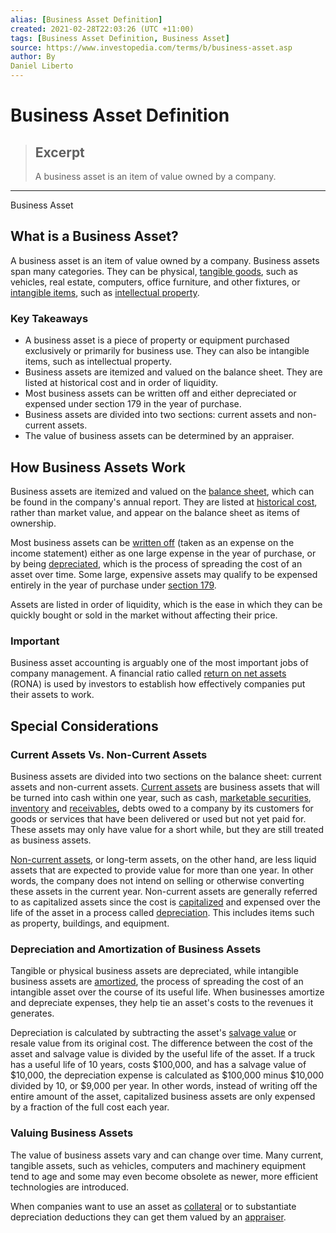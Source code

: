 ```yaml
---
alias: [Business Asset Definition]
created: 2021-02-28T22:03:26 (UTC +11:00)
tags: [Business Asset Definition, Business Asset]
source: https://www.investopedia.com/terms/b/business-asset.asp
author: By
Daniel Liberto
---
```


# Business Asset Definition

> ## Excerpt
> A business asset is an item of value owned by a company.

---

Business Asset
## What is a Business Asset?

A business asset is an item of value owned by a company. Business assets span many categories. They can be physical, [tangible goods](https://www.investopedia.com/terms/t/tangibleasset.asp), such as vehicles, real estate, computers, office furniture, and other fixtures, or [intangible items](https://www.investopedia.com/terms/i/intangibleasset.asp), such as [intellectual property](https://www.investopedia.com/terms/i/intellectualproperty.asp).

### Key Takeaways

-   A business asset is a piece of property or equipment purchased exclusively or primarily for business use. They can also be intangible items, such as intellectual property.
-   Business assets are itemized and valued on the balance sheet. They are listed at historical cost and in order of liquidity.
-   Most business assets can be written off and either depreciated or expensed under section 179 in the year of purchase.
-   Business assets are divided into two sections: current assets and non-current assets.
-   The value of business assets can be determined by an appraiser.

## How Business Assets Work

Business assets are itemized and valued on the [balance sheet](https://www.investopedia.com/terms/b/balancesheet.asp), which can be found in the company's annual report. They are listed at [historical cost](https://www.investopedia.com/terms/h/historical-cost.asp), rather than market value, and appear on the balance sheet as items of ownership.

Most business assets can be [written off](https://www.investopedia.com/terms/w/write-off.asp) (taken as an expense on the income statement) either as one large expense in the year of purchase, or by being [depreciated](https://www.investopedia.com/terms/d/depreciation.asp), which is the process of spreading the cost of an asset over time. Some large, expensive assets may qualify to be expensed entirely in the year of purchase under [section 179](https://www.investopedia.com/terms/s/section-179.asp).

Assets are listed in order of liquidity, which is the ease in which they can be quickly bought or sold in the market without affecting their price.

### Important

Business asset accounting is arguably one of the most important jobs of company management. A financial ratio called [return on net assets](https://www.investopedia.com/terms/r/rona.asp) (RONA) is used by investors to establish how effectively companies put their assets to work.

## Special Considerations

### Current Assets Vs. Non-Current Assets

Business assets are divided into two sections on the balance sheet: current assets and non-current assets. [Current assets](https://www.investopedia.com/terms/c/currentassets.asp) are business assets that will be turned into cash within one year, such as cash, [marketable securities](https://www.investopedia.com/terms/m/marketablesecurities.asp), [inventory](https://www.investopedia.com/terms/i/inventory.asp) and [receivables](https://www.investopedia.com/terms/r/receivables.asp)**,** debts owed to a company by its customers for goods or services that have been delivered or used but not yet paid for. These assets may only have value for a short while, but they are still treated as business assets.

[Non-current assets](https://www.investopedia.com/terms/n/noncurrent-assets.asp), or long-term assets, on the other hand, are less liquid assets that are expected to provide value for more than one year. In other words, the company does not intend on selling or otherwise converting these assets in the current year. Non-current assets are generally referred to as capitalized assets since the cost is [capitalized](https://www.investopedia.com/terms/c/capitalization.asp) and expensed over the life of the asset in a process called [depreciation](https://www.investopedia.com/ask/answers/051215/how-do-you-determine-tangible-assets-useful-life.asp). This includes items such as property, buildings, and equipment.

### Depreciation and Amortization of Business Assets

Tangible or physical business assets are depreciated, while intangible business assets are [amortized](https://www.investopedia.com/terms/a/amortization.asp), the process of spreading the cost of an intangible asset over the course of its useful life. When businesses amortize and depreciate expenses, they help tie an asset's costs to the revenues it generates. 

Depreciation is calculated by subtracting the asset's [salvage value](https://www.investopedia.com/terms/s/salvagevalue.asp) or resale value from its original cost. The difference between the cost of the asset and salvage value is divided by the useful life of the asset. If a truck has a useful life of 10 years, costs $100,000, and has a salvage value of $10,000, the depreciation expense is calculated as $100,000 minus $10,000 divided by 10, or $9,000 per year. In other words, instead of writing off the entire amount of the asset, capitalized business assets are only expensed by a fraction of the full cost each year.

### Valuing Business Assets

The value of business assets vary and can change over time. Many current, tangible assets, such as vehicles, computers and machinery equipment tend to age and some may even become obsolete as newer, more efficient technologies are introduced.

When companies want to use an asset as [collateral](https://www.investopedia.com/terms/c/collateral.asp) or to substantiate depreciation deductions they can get them valued by an [appraiser](https://www.investopedia.com/terms/a/appraiser.asp).

